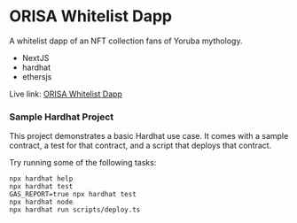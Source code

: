 # ORISA Whitelist Dapp

A whitelist dapp of an NFT collection fans of Yoruba mythology.
- NextJS
- hardhat
- ethersjs

Live link: [ORISA Whitelist Dapp](https://orisa-nft-collection.vercel.app/)

### Sample Hardhat Project

This project demonstrates a basic Hardhat use case. It comes with a sample contract, a test for that contract, and a script that deploys that contract.

Try running some of the following tasks:

```shell
npx hardhat help
npx hardhat test
GAS_REPORT=true npx hardhat test
npx hardhat node
npx hardhat run scripts/deploy.ts
```

